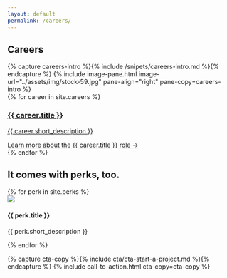 ```yaml
---
layout: default
permalink: /careers/
---
```

<section class="section--light">
  <h1 class="u-center--xs u-push-bottom--sm">Careers</h1>
  {% capture careers-intro %}{% include /snipets/careers-intro.md %}{% endcapture %}
  {% include image-pane.html image-url="../assets/img/stock-59.jpg" pane-align="right" pane-copy=careers-intro %}
</section>

<section class="section--light">
  <div class="u-contained--wide">
    <div class="grid grid--2">
      {% for career in site.careers %}
        <a href="{{ career.url }}" class="card card--feature">
          <div class="card__content">
            <h3>{{ career.title }}</h3>
            <p class="note">{{ career.short_description }}</p>
            Learn more about the {{ career.title }} role  &rarr;
          </div>
        </a>
      {% endfor %}
    </div>
  </div>
</section>

<section class="section--dark section--dark-texture">
  <div class="section__copy">
    <h2 class="u-text-center">It comes with perks, too.</h2>
    <div class="grid grid--3  u-push-top--lg">
      {% for perk in site.perks %}
        <div>
          <img src="{{ perk.image_path }}" class="u-push-bottom--sm">
          <h4>{{ perk.title }}</h4>
          <p>{{ perk.short_description }}</p>
        </div>
      {% endfor %}
    </div>
  </div>
</section>

{% capture cta-copy %}{% include cta/cta-start-a-project.md %}{% endcapture %}
{% include call-to-action.html cta-copy=cta-copy %}
